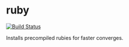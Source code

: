 # ruby

[![Build Status](https://travis-ci.org/sweeperio/chef-ruby.svg?branch=master)](https://travis-ci.org/sweeperio/chef-ruby)

Installs precompiled rubies for faster converges.
